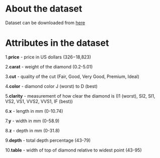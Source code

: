 # About the dataset
Dataset can be downloaded from [here](https://www.kaggle.com/shubhankitsirvaiya06/diamond-price-prediction)

# Attributes in the dataset

1.**price** -	price in US dollars	($326-$18,823)

2.**carat** -	weight of the diamond	(0.2-5.01)

3.**cut** -	quality of the cut	(Fair, Good, Very Good, Premium, Ideal)

4.**color** -	diamond color	J (worst) to D (best)

5.**clarity** -	measurement of how clear the diamond is	(I1 (worst), SI2, SI1, VS2, VS1, VVS2, VVS1, IF (best))

6.**x** -	length in mm	(0-10.74)

7.**y** -	width in mm	(0-58.9)

8.**z** -	depth in mm	(0-31.8)

9.**depth**	- total depth percentage	(43-79)

10.**table** -	width of top of diamond relative to widest point	(43-95)
